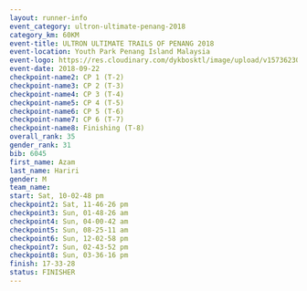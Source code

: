 ```yaml
---
layout: runner-info 
event_category: ultron-ultimate-penang-2018 
category_km: 60KM 
event-title: ULTRON ULTIMATE TRAILS OF PENANG 2018 
event-location: Youth Park Penang Island Malaysia 
event-logo: https://res.cloudinary.com/dykbosktl/image/upload/v1573623002/Logo/ULTRO_2018_LOGO_btp5xw.jpg 
event-date: 2018-09-22 
checkpoint-name2: CP 1 (T-2) 
checkpoint-name3: CP 2 (T-3) 
checkpoint-name4: CP 3 (T-4) 
checkpoint-name5: CP 4 (T-5) 
checkpoint-name6: CP 5 (T-6) 
checkpoint-name7: CP 6 (T-7) 
checkpoint-name8: Finishing (T-8) 
overall_rank: 35
gender_rank: 31
bib: 6045
first_name: Azam
last_name: Hariri
gender: M
team_name: 
start: Sat, 10-02-48 pm
checkpoint2: Sat, 11-46-26 pm
checkpoint3: Sun, 01-48-26 am
checkpoint4: Sun, 04-00-42 am
checkpoint5: Sun, 08-25-11 am
checkpoint6: Sun, 12-02-58 pm
checkpoint7: Sun, 02-43-52 pm
checkpoint8: Sun, 03-36-16 pm
finish: 17-33-28
status: FINISHER
---
```

